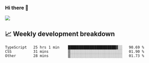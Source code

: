 ### Hi there 👋
<img align="center" src="https://github-readme-stats.vercel.app/api?username=Tumao727&show_icons=true&hide_title=true&theme=dracula" />


## 📈 Weekly development breakdown
<!--START_SECTION:waka-->

```text
TypeScript   25 hrs 1 min    ██████████████████████▓░░   90.69 %
CSS          31 mins         ▒░░░░░░░░░░░░░░░░░░░░░░░░   01.90 %
Other        28 mins         ▒░░░░░░░░░░░░░░░░░░░░░░░░   01.73 %
```

<!--END_SECTION:waka-->